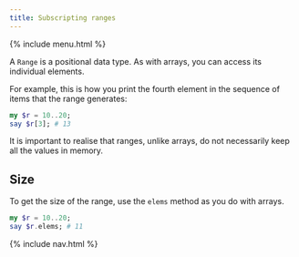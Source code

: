```yaml
---
title: Subscripting ranges
---
```


{% include menu.html %}

A `Range` is a positional data type. As with arrays, you can access its individual elements.

For example, this is how you print the fourth element in the sequence of items that the range generates:

```raku
my $r = 10..20;
say $r[3]; # 13
```

It is important to realise that ranges, unlike arrays, do not necessarily keep all the values in memory.

## Size

To get the size of the range, use the `elems` method as you do with arrays.

```raku
my $r = 10..20;
say $r.elems; # 11
```

{% include nav.html %}
